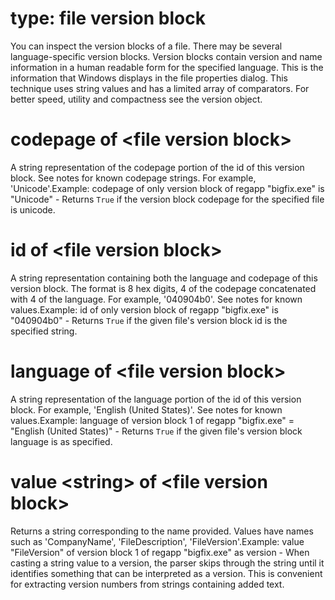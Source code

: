 # type: file version block

You can inspect the version blocks of a file. There may be several language-specific version blocks. Version blocks contain version and name information in a human readable form for the specified language. This is the information that Windows displays in the file properties dialog. This technique uses string values and has a limited array of comparators. For better speed, utility and compactness see the version object.

# codepage of &lt;file version block&gt;

A string representation of the codepage portion of the id of this version block. See notes for known codepage strings. For example, &#39;Unicode&#39;.Example: codepage of only version block of regapp &quot;bigfix.exe&quot; is &quot;Unicode&quot; - Returns `True` if the version block codepage for the specified file is unicode.

# id of &lt;file version block&gt;

A string representation containing both the language and codepage of this version block. The format is 8 hex digits, 4 of the codepage concatenated with 4 of the language. For example, &#39;040904b0&#39;. See notes for known values.Example: id of only version block of regapp &quot;bigfix.exe&quot; is &quot;040904b0&quot; - Returns `True` if the given file&#39;s version block id is the specified string.

# language of &lt;file version block&gt;

A string representation of the language portion of the id of this version block. For example, &#39;English (United States)&#39;. See notes for known values.Example: language of version block 1 of regapp &quot;bigfix.exe&quot; = &quot;English (United States)&quot; - Returns `True` if the given file&#39;s version block language is as specified.

# value &lt;string&gt; of &lt;file version block&gt;

Returns a string corresponding to the name provided. Values have names such as &#39;CompanyName&#39;, &#39;FileDescription&#39;, &#39;FileVersion&#39;.Example: value &quot;FileVersion&quot; of version block 1 of regapp &quot;bigfix.exe&quot; as version - When casting a string value to a version, the parser skips through the string until it identifies something that can be interpreted as a version. This is convenient for extracting version numbers from strings containing added text.
